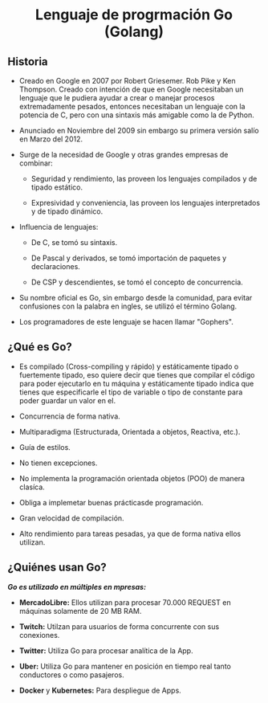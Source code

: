 <center><h1>Lenguaje de progrmación Go (Golang)</h1></center>

## Historia

+ Creado en Google en 2007 por Robert Griesemer. Rob Pike y Ken Thompson. Creado con intención de que en Google necesitaban un lenguaje que le pudiera ayudar a crear o manejar procesos extremadamente pesados, entonces necesitaban un lenguaje con la potencia de C, pero con una sintaxis más amigable como la de Python.

+ Anunciado en Noviembre del 2009 sin embargo su primera versión salío en Marzo del 2012.

+ Surge de la necesidad de Google y otras grandes empresas de combinar:
  
  + Seguridad y rendimiento, las proveen los lenguajes compilados y de tipado estático.
  
  + Expresividad y conveniencia, las proveen los lenguajes interpretados y de tipado dinámico.

+ Influencia de lenguajes:
  
  + De C, se tomó su sintaxis.
  
  + De Pascal y derivados, se tomó importación de paquetes y declaraciones.
  
  + De CSP y descendientes, se tomó el concepto de concurrencia.

+ Su nombre oficial es Go, sin embargo desde la comunidad, para evitar confusiones con la palabra en ingles, se utilizó el término Golang.

+ Los programadores de este lenguaje se hacen llamar "Gophers".

## ¿Qué es Go?

+ Es compilado (Cross-compiling y rápido) y estáticamente tipado o fuertemente tipado, eso quiere decir que tienes que compilar el código para poder ejecutarlo en tu máquina y estáticamente tipado indica que tienes que especificarle el tipo de variable o tipo de constante para poder guardar un valor en el.

+ Concurrencia de forma nativa.

+ Multiparadigma (Estructurada, Orientada a objetos, Reactiva, etc.).

+ Guía de estilos.

+ No tienen excepciones.

+ No implementa la programación orientada objetos (POO) de manera clasíca.

+ Obliga a implemetar buenas prácticasde programación.

+ Gran velocidad de compilación.

+ Alto rendimiento para tareas pesadas, ya que de forma nativa ellos utilizan.

## ¿Quiénes usan Go?

**_Go es utilizado en múltiples en mpresas:_**

+ **MercadoLibre:** Ellos utilizan para procesar 70.000 REQUEST en máquinas solamente de 20 MB RAM.

+ **Twitch:** Utilzan para usuarios de forma concurrente con sus conexiones.

+ **Twitter:** Utiliza Go para procesar analítica de la App.

+ **Uber:** Utiliza Go para mantener en posición en tiempo real tanto conductores o como pasajeros.

+ **Docker** y **Kubernetes:** Para despliegue de Apps.